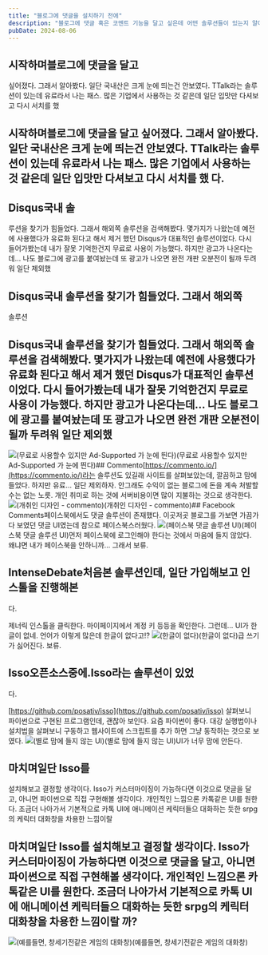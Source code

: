 ```yaml
---
title: "블로그에 댓글을 설치하기 전에"
description: "블로그에 댓글 혹은 코멘트 기능을 달고 싶은데 어떤 솔루션들이 있는지 알아봤다. 국내에는 솔루션이 많지 않았지만, 해외에는 솔루션이 많았는데, 대표적으로 Disqus, Commento, Isso, Facebook Comments, IntenseDebate 등이 있었는데 하나씩 살펴봤다."
pubDate: 2024-08-06
---
```


## 시작하며블로그에 댓글을 달고

싶어졌다. 그래서 알아봤다. 일단 국내산은 크게 눈에 띄는건 안보였다. TTalk라는 솔루션이 있는데 유료라서 나는 패스. 많은 기업에서 사용하는 것 같은데 일단 입맛만 다셔보고 다시 서치를 했
## 시작하며블로그에 댓글을 달고 싶어졌다. 그래서 알아봤다. 일단 국내산은 크게 눈에 띄는건 안보였다. TTalk라는 솔루션이 있는데 유료라서 나는 패스. 많은 기업에서 사용하는 것 같은데 일단 입맛만 다셔보고 다시 서치를 했 다.

## Disqus국내 솔

루션을 찾기가 힘들었다. 그래서 해외쪽 솔루션을 검색해봤다. 몇가지가 나왔는데 예전에 사용했다가 유료화 된다고 해서 제거 했던 Disqus가 대표적인 솔루션이었다. 다시 들어가봤는데 내가 잘못 기억한건지 무료로 사용이 가능했다. 하지만 광고가 나온다는데… 나도 블로그에 광고를 붙여놨는데 또 광고가 나오면 완전 개판 오분전이 될까 두려워 일단 제외했
## Disqus국내 솔루션을 찾기가 힘들었다. 그래서 해외쪽

솔루션
## Disqus국내 솔루션을 찾기가 힘들었다. 그래서 해외쪽 솔루션을 검색해봤다. 몇가지가 나왔는데 예전에 사용했다가 유료화 된다고 해서 제거 했던 Disqus가 대표적인 솔루션이었다. 다시 들어가봤는데 내가 잘못 기억한건지 무료로 사용이 가능했다. 하지만 광고가 나온다는데… 나도 블로그에 광고를 붙여놨는데 또 광고가 나오면 완전 개판 오분전이 될까 두려워 일단 제외했

![(무료로 사용할수 있지만 Ad-Supported 가 눈에 띈다)](/content/images/2024/08/DraggedImage.png)(무료로 사용할수 있지만 Ad-Supported 가 눈에 띈다)## Commento[https://commento.io/](https://commento.io/)라는 솔루션도 있길래 사이트를 살펴보았는데, 깔끔하고 맘에 들었다. 하지만 유료… 일단 제외하자. 안그래도 수익이 없는 블로그에 돈을 계속 처발할수는 없는 노릇. 개인 취미로 하는 것에 서버비용이면 많이 지불하는 것으로 생각한다.
![(개취인 디자인 - commento)](/content/images/2024/08/DraggedImage-1.png)(개취인 디자인 - commento)## Facebook Comments페이스북에서도 댓글 솔루션이 존재했다. 이곳저곳 블로그를 가보면 가끔가다 보였던 댓글 UI였는데 참으로 페이스북스러웠다.
![(페이스북 댓글 솔루션 UI)](/content/images/2024/08/DraggedImage---------.jpg)(페이스북 댓글 솔루션 UI)먼저 페이스북에 로그인해야 한다는 것에서 마음에 들지 않았다. 왜냐면 내가 페이스북을 안하니까… 그래서 보류.

## IntenseDebate처음본 솔루션인데, 일단 가입해보고 인스톨을 진행해본

다.

제너릭 인스톨을 클릭한다.
마이페이지에서 계정 키 등등을 확인한다. 그런데… UI가 한글이 없네. 언어가 이렇게 많은데 한글이 없다고!?
![(한글이 없다)](/content/images/2024/08/DraggedImage-4.png)(한글이 없다)급 쓰기가 싫어진다. 보류.

## Isso오픈소스중에.Isso라는 솔루션이 있었

다.

[https://github.com/posativ/isso](https://github.com/posativ/isso)
살펴보니 파이썬으로 구현된 프로그램인데, 괜찮아 보인다. 요즘 파이썬이 좋다. 대강 실행법이나 설치법을 살펴보니 구동하고 웹사이트에 스크립트를 추가 하면 그냥 동작하는 것으로 보였다.
![(별로 맘에 들지 않는 UI)](/content/images/2024/08/167268553-3f30b448-25ff-4850-afef-df2f2e599c93.png)(별로 맘에 들지 않는 UI)UI가 너무 맘에 안든다.

## 마치며일단 Isso를

설치해보고 결정할 생각이다. Isso가 커스터마이징이 가능하다면 이것으로 댓글을 달고, 아니면 파이썬으로 직접 구현해볼 생각이다. 개인적인 느낌으론 카톡같은 UI를 원한다. 조금더 나아가서 기본적으로 카톡 UI에 애니메이션 케릭터들으 대화하는 듯한 srpg의 케릭터 대화창을 차용한 느낌이랄
## 마치며일단 Isso를 설치해보고 결정할 생각이다. Isso가 커스터마이징이 가능하다면 이것으로 댓글을 달고, 아니면 파이썬으로 직접 구현해볼 생각이다. 개인적인 느낌으론 카톡같은 UI를 원한다. 조금더 나아가서 기본적으로 카톡 UI에 애니메이션 케릭터들으 대화하는 듯한 srpg의 케릭터 대화창을 차용한 느낌이랄 까?

![(예를들면, 창세기전같은 게임의 대화창)](/content/images/2024/08/DraggedImage-5.png)(예를들면, 창세기전같은 게임의 대화창)

